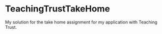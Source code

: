 # TeachingTrustTakeHome
My solution for the take home assignment for my application with Teaching Trust.
